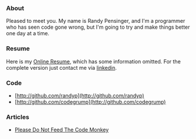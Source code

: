 ### About
Pleased to meet you. My name is Randy Pensinger, and I'm a programmer who has seen code gone wrong, but I'm going to try and make things better one day at a time.

### Resume
Here is my [Online Resume](http://github.com/randyp/resume), which has some information omitted. For the complete version just contact me via [linkedin](https://www.linkedin.com/pub/randy-pensinger/78/b83/460).

### Code
* [http://github.com/randyp](http://github.com/randyp)
* [http://github.com/codegrump](http://github.com/codegrump)

### Articles
* [Please Do Not Feed The Code Monkey](please-do-not-feed-the-code-monkey.html)
